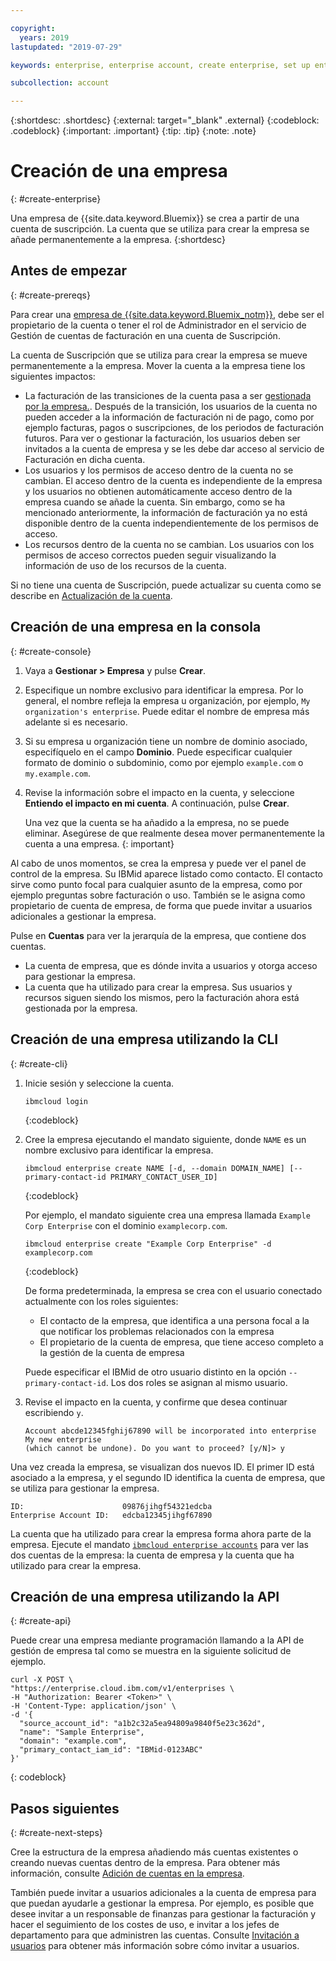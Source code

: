 ```yaml
---

copyright:
  years: 2019
lastupdated: "2019-07-29"

keywords: enterprise, enterprise account, create enterprise, set up enterprise, multiple account

subcollection: account

---
```


{:shortdesc: .shortdesc}
{:external: target="_blank" .external}
{:codeblock: .codeblock}
{:important: .important}
{:tip: .tip}
{:note: .note}

# Creación de una empresa
{: #create-enterprise}

Una empresa de {{site.data.keyword.Bluemix}} se crea a partir de una cuenta de suscripción. La cuenta que se utiliza para crear la empresa se añade permanentemente a la empresa.
{:shortdesc}

## Antes de empezar
{: #create-prereqs}

Para crear una [empresa de {{site.data.keyword.Bluemix_notm}}](/docs/account?topic=account-enterprise), debe ser el propietario de la cuenta o tener el rol de Administrador en el servicio de Gestión de cuentas de facturación en una cuenta de Suscripción.

La cuenta de Suscripción que se utiliza para crear la empresa se mueve permanentemente a la empresa. Mover la cuenta a la empresa tiene los siguientes impactos:
* La facturación de las transiciones de la cuenta pasa a ser [gestionada por la empresa.](/docs/billing-usage?topic=billing-usage-enterprise). Después de la transición, los usuarios de la cuenta no pueden acceder a la información de facturación ni de pago, como por ejemplo facturas, pagos o suscripciones, de los periodos de facturación futuros. Para ver o gestionar la facturación, los usuarios deben ser invitados a la cuenta de empresa y se les debe dar acceso al servicio de Facturación en dicha cuenta.
* Los usuarios y los permisos de acceso dentro de la cuenta no se cambian. El acceso dentro de la cuenta es independiente de la empresa y los usuarios no obtienen automáticamente acceso dentro de la empresa cuando se añade la cuenta. Sin embargo, como se ha mencionado anteriormente, la información de facturación ya no está disponible dentro de la cuenta independientemente de los permisos de acceso.
* Los recursos dentro de la cuenta no se cambian. Los usuarios con los permisos de acceso correctos pueden seguir visualizando la información de uso de los recursos de la cuenta.

Si no tiene una cuenta de Suscripción, puede actualizar su cuenta como se describe en [Actualización de la cuenta](/docs/account?topic=account-upgrading-account).

## Creación de una empresa en la consola
{: #create-console}

1. Vaya a **Gestionar > Empresa** y pulse **Crear**.
1. Especifique un nombre exclusivo para identificar la empresa. Por lo general, el nombre refleja la empresa u organización, por ejemplo, `My organization's enterprise`. Puede editar el nombre de empresa más adelante si es necesario.
1. Si su empresa u organización tiene un nombre de dominio asociado, especifíquelo en el campo **Dominio**. Puede especificar cualquier formato de dominio o subdominio, como por ejemplo `example.com` o `my.example.com`.
1. Revise la información sobre el impacto en la cuenta, y seleccione **Entiendo el impacto en mi cuenta**. A continuación, pulse **Crear**.

   Una vez que la cuenta se ha añadido a la empresa, no se puede eliminar. Asegúrese de que realmente desea mover permanentemente la cuenta a una empresa.
   {: important}

Al cabo de unos momentos, se crea la empresa y puede ver el panel de control de la empresa. Su IBMid aparece listado como contacto. El contacto sirve como punto focal para cualquier asunto de la empresa, como por ejemplo preguntas sobre facturación o uso. También se le asigna como propietario de cuenta de empresa, de forma que puede invitar a usuarios adicionales a gestionar la empresa.

Pulse en **Cuentas** para ver la jerarquía de la empresa, que contiene dos cuentas.

* La cuenta de empresa, que es dónde invita a usuarios y otorga acceso para gestionar la empresa.
* La cuenta que ha utilizado para crear la empresa. Sus usuarios y recursos siguen siendo los mismos, pero la facturación ahora está gestionada por la empresa.

## Creación de una empresa utilizando la CLI
{: #create-cli}

1. Inicie sesión y seleccione la cuenta.

   ```
   ibmcloud login
   ```
   {:codeblock}
1. Cree la empresa ejecutando el mandato siguiente, donde `NAME` es un nombre exclusivo para identificar la empresa.

   ```
   ibmcloud enterprise create NAME [-d, --domain DOMAIN_NAME] [--primary-contact-id PRIMARY_CONTACT_USER_ID]
   ```
   {:codeblock}

   Por ejemplo, el mandato siguiente crea una empresa llamada `Example Corp Enterprise` con el dominio `examplecorp.com`.

   ```
   ibmcloud enterprise create "Example Corp Enterprise" -d examplecorp.com
   ```
   {:codeblock}

   De forma predeterminada, la empresa se crea con el usuario conectado actualmente con los roles siguientes:
      * El contacto de la empresa, que identifica a una persona focal a la que notificar los problemas relacionados con la empresa
      * El propietario de la cuenta de empresa, que tiene acceso completo a la gestión de la cuenta de empresa

   Puede especificar el IBMid de otro usuario distinto en la opción `--primary-contact-id`. Los dos roles se asignan al mismo usuario.
1. Revise el impacto en la cuenta, y confirme que desea continuar escribiendo `y`.
   ```
   Account abcde12345fghij67890 will be incorporated into enterprise My new enterprise
   (which cannot be undone). Do you want to proceed? [y/N]> y
   ```

Una vez creada la empresa, se visualizan dos nuevos ID. El primer ID está asociado a la empresa, y el segundo ID identifica la cuenta de empresa, que se utiliza para gestionar la empresa.

```
ID:                      09876jihgf54321edcba   
Enterprise Account ID:   edcba12345jihgf67890
```

La cuenta que ha utilizado para crear la empresa forma ahora parte de la empresa. Ejecute el mandato [`ibmcloud enterprise accounts`](/docs/cli?topic=cloud-cli-ibmcloud_enterprise#ibmcloud_enterprise_accounts) para ver las dos cuentas de la empresa: la cuenta de empresa y la cuenta que ha utilizado para crear la empresa.

## Creación de una empresa utilizando la API
{: #create-api}

Puede crear una empresa mediante programación llamando a la API de gestión de empresa tal como se muestra en la siguiente solicitud de ejemplo. <!-- For detailed information about the API, see [Enterprise Management API](https://{DomainName}/apidocs/enterprise-apis/enterprise#create-an-enterprise){: external}.-->

```
curl -X POST \
"https://enterprise.cloud.ibm.com/v1/enterprises \
-H "Authorization: Bearer <Token>" \
-H 'Content-Type: application/json' \
-d '{
  "source_account_id": "a1b2c32a5ea94809a9840f5e23c362d",
  "name": "Sample Enterprise",
  "domain": "example.com",
  "primary_contact_iam_id": "IBMid-0123ABC"
}'
```
{: codeblock}

## Pasos siguientes
{: #create-next-steps}

Cree la estructura de la empresa añadiendo más cuentas existentes o creando nuevas cuentas dentro de la empresa. Para obtener más información, consulte [Adición de cuentas en la empresa](/docs/account?topic=account-enterprise-add).

También puede invitar a usuarios adicionales a la cuenta de empresa para que puedan ayudarle a gestionar la empresa. Por ejemplo, es posible que desee invitar a un responsable de finanzas para gestionar la facturación y hacer el seguimiento de los costes de uso, e invitar a los jefes de departamento para que administren las cuentas. Consulte [Invitación a usuarios](/docs/iam?topic=iam-iamuserinv) para obtener más información sobre cómo invitar a usuarios.
